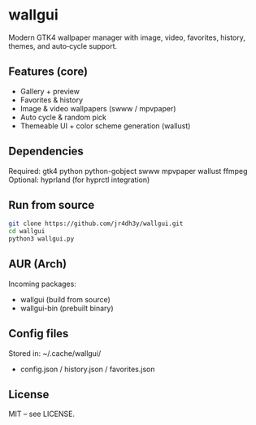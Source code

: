 # wallgui

Modern GTK4 wallpaper manager with image, video, favorites, history, themes, and auto‑cycle support.

## Features (core)
- Gallery + preview
- Favorites & history
- Image & video wallpapers (swww / mpvpaper)
- Auto cycle & random pick
- Themeable UI + color scheme generation (wallust)

## Dependencies
Required: gtk4 python python-gobject swww mpvpaper wallust ffmpeg
Optional: hyprland (for hyprctl integration)

## Run from source
```bash
git clone https://github.com/jr4dh3y/wallgui.git
cd wallgui
python3 wallgui.py
```

## AUR (Arch)
Incoming packages:
- wallgui (build from source)
- wallgui-bin (prebuilt binary)

## Config files
Stored in: ~/.cache/wallgui/
- config.json / history.json / favorites.json

## License
MIT – see LICENSE.

